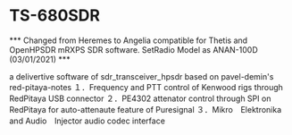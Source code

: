 # TS-680SDR
*** Changed from Heremes to Angelia compatible for Thetis and OpenHPSDR mRXPS SDR software. SetRadio Model as ANAN-100D (03/01/2021) ***

a delivertive software of sdr_transceiver_hpsdr based on pavel-demin's red-pitaya-notes
１．Frequency and PTT control of Kenwood rigs through RedPitaya USB connector
２．PE4302 attenator control through SPI on RedPitaya for auto-attenaute feature of Puresignal
３．Mikro　Elektronika and Audio　Injector audio codec interface
